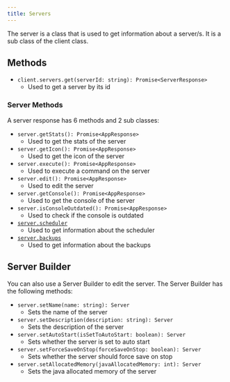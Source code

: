 ```yaml
---
title: Servers
---
```

The server is a class that is used to get information about a server/s. It is a sub class of the client class.

## Methods
- `client.servers.get(serverId: string): Promise<ServerResponse>` 
  - Used to get a server by its id

### Server Methods
A server response has 6 methods and 2 sub classes:
- `server.getStats(): Promise<AppResponse>` 
  - Used to get the stats of the server
- `server.getIcon(): Promise<AppResponse>` 
  - Used to get the icon of the server
- `server.execute(): Promise<AppResponse>` 
  - Used to execute a command on the server
- `server.edit(): Promise<AppResponse>` 
  - Used to edit the server
- `server.getConsole(): Promise<AppResponse>` 
  - Used to get the console of the server
- `server.isConsoleOutdated(): Promise<AppResponse>` 
  - Used to check if the console is outdated
- [`server.scheduler`](/mcss-js/scheduler/methods/) 
  - Used to get information about the scheduler
- [`server.backups`](/mcss-js/backups/methods/) 
  - Used to get information about the backups

## Server Builder
You can also use a Server Builder to edit the server. The Server Builder has the following methods:
- `server.setName(name: string): Server` 
  - Sets the name of the server
- `server.setDescription(description: string): Server` 
  - Sets the description of the server
- `server.setAutoStart(isSetToAutoStart: boolean): Server` 
  - Sets whether the server is set to auto start
- `server.setForceSaveOnStop(forceSaveOnStop: boolean): Server` 
  - Sets whether the server should force save on stop
- `server.setAllocatedMemory(javaAllocatedMemory: int): Server` 
  - Sets the java allocated memory of the server 

